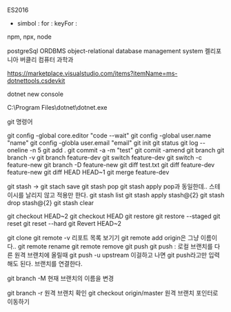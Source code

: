 ES2016
- simbol : 
    for :
    keyFor :

npm, npx, node

postgreSql ORDBMS object-relational database management system
켈리포니아 버클리 컴퓨터 과학과


https://marketplace.visualstudio.com/items?itemName=ms-dotnettools.csdevkit

dotnet new console

C:\Program Files\dotnet\dotnet.exe

git 명령어

git config -global core.editor "code --wait"
git config -global user.name "name"
git config -globla user.email "email"
git init
git status
git log --oneline -n 5
git add .
git commit -a -m "test"
git comiit -amend
git branch
git branch -v
git branch feature-dev
git switch feature-dev
git switch -c feature-new
git branch -D feature-new 
git diff test.txt
git diff feature-dev feature-new
git diff HEAD HEAD~1
git merge feature-dev

git stash -> git stach save
git stash pop
git stash apply             pop과 동일한데.. 스테이시를 날리지 않고 적용만 한다.
git stash list 
git stash apply stash@{2}
git stash drop stash@{2}
git stash clear

git checkout HEAD~2 
git checkout HEAD
git restore 
git restore --staged
git reset
git reset --hard
git Revert HEAD~2

git clone <url>
git remote -v               리포트 목록 보기기
git remote add <name> <url> origin은 그냥 이름이다..
git remote rename <old> <new>
git remote remove <name>
git push <remote> <branch>
git push <local-branch>:<remote-branch> 로컬 브랜치를 다른 원격 브랜치에 올릴때
git push -u                             upstream 이걸하고 나면 git push라고만 입력해도 된다. 브랜치를 연결한다.

git branch -M <branchName>              현재 브랜치의 이름을 변경

git branch -r                           원격 브랜치 확인
git checkout origin/master              원격 브랜치 포인터로 이동하기
